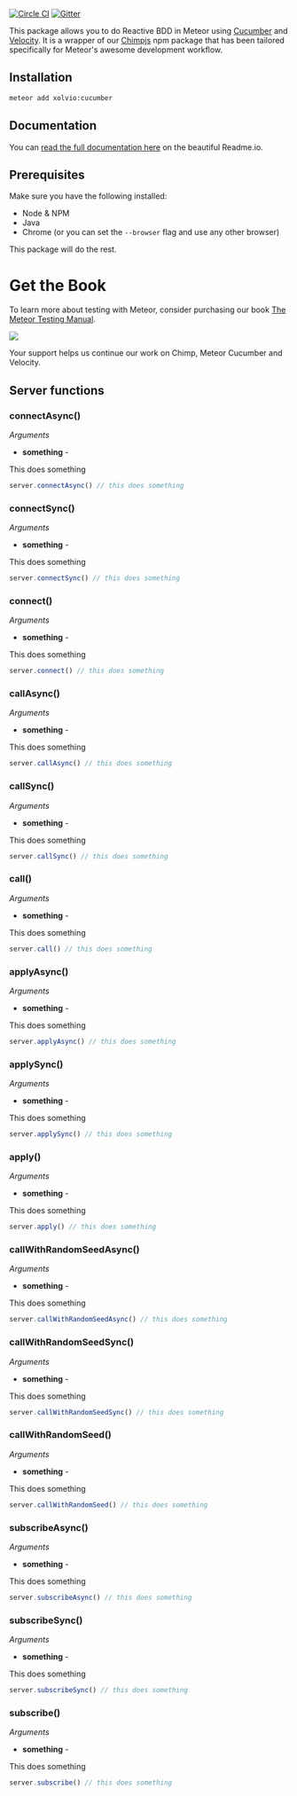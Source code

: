 [![Circle CI](https://circleci.com/gh/xolvio/chimp.svg?style=svg)](https://circleci.com/gh/xolvio/chimp) [![Gitter](https://badges.gitter.im/Join%20Chat.svg)](https://gitter.im/xolvio/chimp?utm_source=badge&utm_medium=badge&utm_campaign=pr-badge)

This package allows you to do Reactive BDD in Meteor using [Cucumber](https://cucumber.io/docs) and [Velocity](http://velocity.meteor.com/). It is a wrapper of our [Chimpjs](http://chimpjs.com) npm package that has been tailored specifically for Meteor's awesome development workflow.

## Installation
```sh
meteor add xolvio:cucumber
```

## Documentation
You can [read the full documentation here](http://chimp.readme.io/docs/meteor-cucumber) on the beautiful Readme.io.

## Prerequisites
Make sure you have the following installed:

* Node & NPM
* Java
* Chrome (or you can set the `--browser` flag and use any other browser)

This package will do the rest.

# Get the Book
To learn more about testing with Meteor, consider purchasing our book [The Meteor Testing Manual](http://www.meteortesting.com/?utm_source=Cucumber&utm_medium=banner&utm_campaign=Cucumber).

[![](http://www.meteortesting.com/img/tmtm.gif)](http://www.meteortesting.com/?utm_source=Cucumber&utm_medium=banner&utm_campaign=Cucumber)

Your support helps us continue our work on Chimp, Meteor Cucumber and Velocity.

## Server functions

### connectAsync()

*Arguments*

- **something** -

This does something

```js
server.connectAsync() // this does something
```

### connectSync()

*Arguments*

- **something** -

This does something

```js
server.connectSync() // this does something
```

### connect()

*Arguments*

- **something** -

This does something

```js
server.connect() // this does something
```

### callAsync()

*Arguments*

- **something** -

This does something

```js
server.callAsync() // this does something
```

### callSync()

*Arguments*

- **something** -

This does something

```js
server.callSync() // this does something
```

### call()

*Arguments*

- **something** -

This does something

```js
server.call() // this does something
```

### applyAsync()

*Arguments*

- **something** -

This does something

```js
server.applyAsync() // this does something
```

### applySync()

*Arguments*

- **something** -

This does something

```js
server.applySync() // this does something
```

### apply()

*Arguments*

- **something** -

This does something

```js
server.apply() // this does something
```

### callWithRandomSeedAsync()

*Arguments*

- **something** -

This does something

```js
server.callWithRandomSeedAsync() // this does something
```

### callWithRandomSeedSync()

*Arguments*

- **something** -

This does something

```js
server.callWithRandomSeedSync() // this does something
```

### callWithRandomSeed()

*Arguments*

- **something** -

This does something

```js
server.callWithRandomSeed() // this does something
```

### subscribeAsync()

*Arguments*

- **something** -

This does something

```js
server.subscribeAsync() // this does something
```

### subscribeSync()

*Arguments*

- **something** -

This does something

```js
server.subscribeSync() // this does something
```

### subscribe()

*Arguments*

- **something** -

This does something

```js
server.subscribe() // this does something
```

